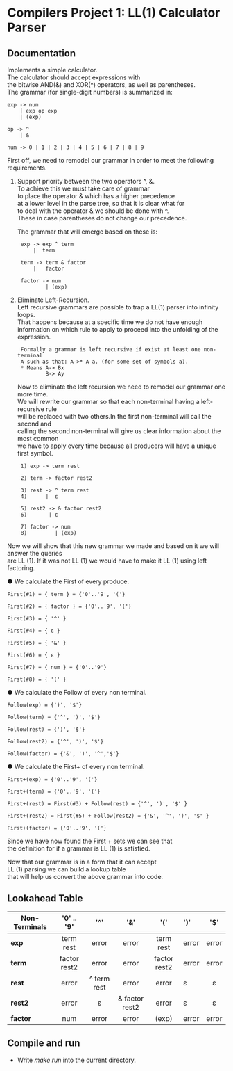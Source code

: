 # Compilers Project 1: LL(1) Calculator Parser  

## Documentation

Implements a simple calculator.  
The calculator should accept expressions with  
the bitwise AND(&) and XOR(^) operators, as well as parentheses.  
The grammar (for single-digit numbers) is summarized in:  

    exp -> num 
        | exp op exp
        | (exp)

    op -> ^ 
        | &

    num -> 0 | 1 | 2 | 3 | 4 | 5 | 6 | 7 | 8 | 9

First off, we need to remodel our grammar in order to meet the following requirements.

1) Support priority between the two operators ^, &.  
    To achieve this we must take care of grammar  
     to place the operator & which has a higher precedence  
     at a lower level in the parse tree, so that it is clear what for  
     to deal with the operator & we should be done with ^.  
     These in case parentheses do not change our precedence.      

    The grammar that will emerge based on these is: 

        exp -> exp ^ term
            |  term

        term -> term & factor
            |   factor
        
        factor -> num
                | (exp)

2) Eliminate Left-Recursion.  
    Left recursive grammars are possible to trap a LL(1) parser into infinity loops.  
    That happens because at a specific time we do not have enough   
    information on which rule to apply to proceed into the unfolding of the expression.  

        Formally a grammar is left recursive if exist at least one non-terminal  
        A such as that: A->* A a. (for some set of symbols a).  
        * Means A-> Bx 
                B-> Ay 

    Now to eliminate the left recursion we need to remodel our grammar one more time.  
    We will rewrite our grammar so that each non-terminal having a left-recursive rule   
    will be replaced with two others.In the first non-terminal will call the second and  
     calling the second non-terminal will give us clear information about the most common  
     we have to apply every time because all producers will have a unique first symbol.  

        1) exp -> term rest
        
        2) term -> factor rest2
        
        3) rest -> ^ term rest
        4)      |  ε
        
        5) rest2 -> & factor rest2
        6)       | ε
        
        7) factor -> num
        8)         | (exp)

Now we will show that this new grammar we made and based on it we will answer the queries  
are LL (1). If it was not LL (1) we would have to make it LL (1) using left factoring.    

● We calculate the First of every produce.

    First(#1) = { term } = {'0'..'9', '('}

    First(#2) = { factor } = {'0'..'9', '('}

    First(#3) = { '^' }

    First(#4) = { ε }

    First(#5) = { '&' }

    First(#6) = { ε }

    First(#7) = { num } = {'0'..'9'}

    First(#8) = { '(' }

● We calculate the Follow of every non terminal.

    Follow(exp) = {')', '$'}

    Follow(term) = {'^', ')', '$'}

    Follow(rest) = {')', '$'}

    Follow(rest2) = {'^', ')', '$'}

    Follow(factor) = {'&', ')', '^','$'}

● We calculate the First+ of every non terminal.

    First+(exp) = {'0'..'9', '('}

    First+(term) = {'0'..'9', '('}

    First+(rest) = First(#3) + Follow(rest) = {'^', ')', '$' }

    First+(rest2) = First(#5) + Follow(rest2) = {'&', '^', ')', '$' }

    First+(factor) = {'0'..'9', '('}

Since we have now found the First + sets we can see that  
the definition for if a grammar is LL (1) is satisfied.  

Now that our grammar is in a form that it can accept  
LL (1) parsing we can build a lookup table  
that will help us convert the above grammar into code.  

## Lookahead Table  

|Non-Terminals | '0' .. '9'      | '^'           | '&'               | '('            | ')'     | '$'     |
|------------- |:---------------:|:-------------:|:-----------------:|:-------:       |:--------|:-------:|
| **exp**      | term rest       | error         | error             | term rest      | error   | error   |
| **term**     | factor rest2    | error         | error             | factor rest2   | error   | error   |
| **rest**     | error           | ^ term rest   | error             | error          | ε       | ε       |
| **rest2**    | error           | ε             | & factor rest2    | error          | ε       | ε       |
| **factor**   | num             | error         | error             | (exp)          | error   | error   |  

## Compile and run

- Write *make run* into the current directory.
